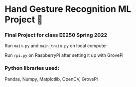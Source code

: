 # Hand Gesture Recognition ML Project 🤖

### Final Project for class EE250 Spring 2022

Run `main.py` and `main_train.py` on local computer

Run `rpi.py` on RaspberryPi after setting it up with GrovePi

### Python libraries used:
Pandas, Numpy, Matplotlib, OpenCV, GrovePi
